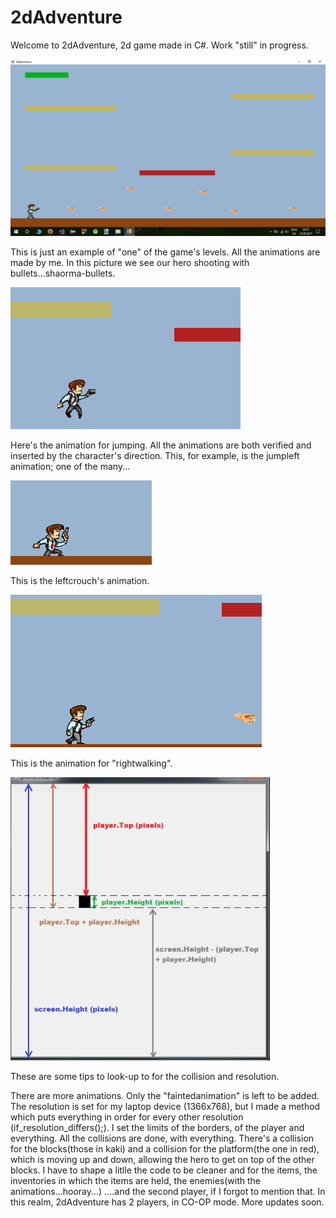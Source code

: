 # 2dAdventure

Welcome to 2dAdventure, 2d game made in C#. Work "still" in progress.


![Screenshot]( 	Screenshot_1.png)

This is just an example of "one" of the game's levels.
All the animations are made by me. In this picture we see our hero shooting with bullets...shaorma-bullets.



![Screenshot]( 	Screenshot_2.png)

Here's the animation for jumping. All the animations are both verified and inserted by the character's direction. This, for example, is the jumpleft animation; one of the many...




![Screenshot]( 	Screenshot_3.png)

This is the leftcrouch's animation.




![Screenshot]( 	Screenshot_4.png)

This is the animation for "rightwalking".


![Screenshot](coordinates_for_game.png)

These are some tips to look-up to for the collision and resolution.

There are more animations. Only the "faintedanimation" is left to be added. The resolution is set for my laptop device (1366x768), but I made a method which puts everything in order for every other resolution (if_resolution_differs();). I set the limits of the borders, of the player and everything. All the collisions are done, with everything. There's a collision for the blocks(those in kaki) and a collision for the platform(the one in red), which is moving up and down, allowing the hero to get on top of the other blocks. I have to shape a litlle the code to be cleaner and for the items, the inventories in which the items are held, the enemies(with the animations...hooray...) ....and the second player, if I forgot to mention that. 
In this realm, 2dAdventure has 2 players, in CO-OP mode.
More updates soon.
